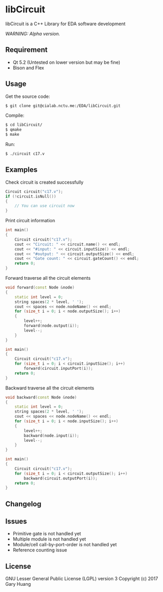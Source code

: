 # libCircuit

libCircuit is a C++ Library for EDA software development

*WARNING: Alpha version.*

## Requirement
* Qt 5.2 (Untested on lower version but may be fine)
* Bison and Flex

## Usage
Get the source code:
```sh
$ git clone git@cialab.nctu.me:/EDA/libCircuit.git
```

Compile:
```sh
$ cd libCircuit/
$ qmake
$ make
```

Run:
```sh
$ ./circuit c17.v
```

## Examples

Check circuit is created successfully
```C++
Circuit circuit("c17.v");
if (!circuit.isNull())
{
    // You can use circuit now
}
```

Print circuit information
```C++
int main()
{
    Circuit circuit("c17.v");
    cout << "Circuit: " << circuit.name() << endl;
    cout << "#input: " << circuit.inputSize() << endl;
    cout << "#output: " << circuit.outputSize() << endl;
    cout << "Gate count: " << circuit.gateCount() << endl;
    return 0;
}
```

Forward traverse all the circuit elements
```C++
void forward(const Node &node)
{
    static int level = 0;
    string spaces(2 * level, ' ');
    cout << spaces << node.nodeName() << endl;
    for (size_t i = 0; i < node.outputSize(); i++)
    {
        level++;
        forward(node.output(i));
        level--;
    }
}

int main()
{
    Circuit circuit("c17.v");
    for (size_t i = 0; i < circuit.inputSize(); i++)
        forward(circuit.inputPort(i));
    return 0;
}

```

Backward traverse all the circuit elements
```C++
void backward(const Node &node)
{
    static int level = 0;
    string spaces(2 * level, ' ');
    cout << spaces << node.nodeName() << endl;
    for (size_t i = 0; i < node.inputSize(); i++)
    {
        level++;
        backward(node.input(i));
        level--;
    }
}

int main()
{
    Circuit circuit("c17.v");
    for (size_t i = 0; i < circuit.outputSize(); i++)
        backward(circuit.outputPort(i));
    return 0;
}

```

## Changelog

## Issues
* Primitive gate is not handled yet
* Multiple module is not handled yet
* Module/cell call-by-port-order is not handled yet
* Reference counting issue

## License
GNU Lesser General Public License (LGPL) version 3
Copyright (c) 2017 Gary Huang
